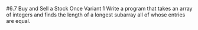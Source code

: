 #6.7 Buy and Sell a Stock Once Variant 1
Write a program that takes an array of integers and finds the length of a longest subarray all of whose entries are
equal.